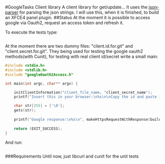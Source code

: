 #GoogleTasks Client library
A client library for get/update...
It uses the [json-parser](https://github.com/udp/json-parser) for parsing the json strings.
I will use this, when it is finished, to build an XFCE4 panel plugin.
##Status
At the moment it is possible to access google via Oauth2, request an access token and refresh it.

To execute the tests type:
 ```~$make test
```
At the moment there are two dummy files: "client.id.for.git" and "client.secret.for.git".
They being used for testing the google oauth2 methods(with Cunit), for testing with real client id/secret write a small main:
```c
#include <stdio.h>
#include <stdlib.h>
#include "googleOauth2Access.h"

int main(int argc, char** argv) {

    initClientInformation("client_file_name, "client_secret_name");
    printf("Insert this in your browser:\n%s\n\nCopy the id and paste it:\n", buildAccessTokenRequestAsHtmlRequest());

    char str[255] = {'\0'};
    gets(str);
    
    printf("Google response:\n%s\n", makeHttpsRequestWithResponse(buildPostFieldsForRequestingAnAccessToken(&str), TOKEN_SERVER));
    
    return (EXIT_SUCCESS);
}
```
And run: 
```~$make
```
###Requirements
Until now, just libcurl and cunit for the unit tests
